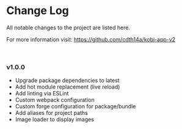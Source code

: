 # Change Log

All notable changes to the project are listed here.

For more information visit:
https://github.com/cdth14a/kobi-app-v2

<br>

### v1.0.0

- Upgrade package dependencies to latest
- Add hot module replacement (live reload)
- Add linting via ESLint
- Custom webpack configuration
- Custom forge configuration for package/bundle
- Add aliases for project paths
- Image loader to display images
